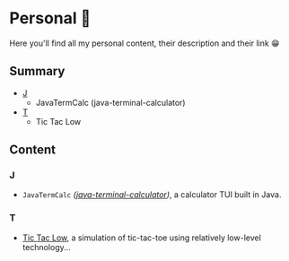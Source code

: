 # Personal 🎉

Here you'll find all my personal content, their
description and their link 😁

## Summary

- [J](#j)
  - JavaTermCalc (java-terminal-calculator)
- [T](#t)
  - Tic Tac Low

## Content

### J

- `JavaTermCalc` _([java-terminal-calculator](https://github.com/nasccped/java-terminal-calculator))_,
  a calculator TUI built in Java.

### T

- [Tic Tac Low](https://github.com/nasccped/tic-tac-low), a
  simulation of tic-tac-toe using relatively low-level technology...
